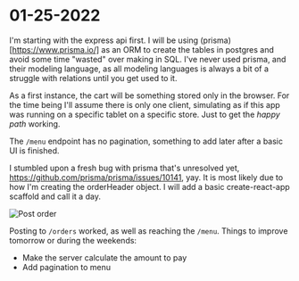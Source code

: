 # 01-25-2022

I'm starting with the express api first. I will be using (prisma)[https://www.prisma.io/] as an ORM to create the tables in postgres
and avoid some time "wasted" over making in SQL. I've never used prisma, and their modeling language, as all modeling languages
is always a bit of a struggle with relations until you get used to it.

As a first instance, the cart will be something stored only in the browser. For the time being I'll assume there is only one client,
simulating as if this app was running on a specific tablet on a specific store. Just to get the _happy path_ working.

The `/menu` endpoint has no pagination, something to add later after a basic UI is finished.

I stumbled upon a fresh bug with prisma that's unresolved yet, https://github.com/prisma/prisma/issues/10141, yay. It is most
likely due to how I'm creating the orderHeader object. I will add a basic create-react-app scaffold and call it a day.

![Post order](../imgs/01-25-2022.png "Yay, posting to orders worked")

Posting to `/orders` worked, as well as reaching the `/menu`. Things to improve tomorrow or during the weekends: 

- Make the server calculate the amount to pay
- Add pagination to menu
